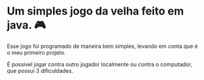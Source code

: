 # Um simples jogo da velha feito em java. :video_game:

Esse jogo foi programado de maneira bem simples, levando em conta que é o meu primeiro projeto.

É possível jogar contra outro jogador localmente ou contra o computador, que possui 3 dificuldades.


